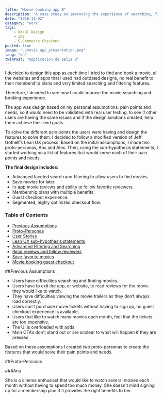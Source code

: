 ```yaml
---
title: "Movie booking app 8"
description: "A case study on improving the experience of searching, finding and booking movies in a cinema."
date: "2018-11-02"
category: "work"
tags:
    - UX/UI Design
    - iOS
    - E-Commerce Checkout
posted: true
image: "./movie_app_presentation.png"
lang: "en"
twinPost: "Applicacion de pelis 8"
---
```


I decided to design this app as each time I tried to find and book a movie, all the websites and apps that I used had outdated designs, no real benefit to their membership plans and very limited searching and filtering features.

Therefore, I decided to see how I could improve the movie searching and booking experience.

The app was design based on my personal assumptions, pain points and needs, so it would need to be validated with real user testing, to see if other users are having the same issues and if the design solutions created, help them achieve their end goals.

To solve the different pain points the users were having and design the features to solve them, I decided to follow a modified version of Jeff Gothelf’s Lean UX process. Based on the initial assumptions, I made two proto-personas, Ana and Alex. Then, using the sub-hypothesis statements, I started working on a list of features that would serve each of their pain points and needs.

**The final design includes:**

* Advanced faceted search and filtering to allow users to find movies.
* Save movies for later.
* In-app movie reviews and ability to follow favorite reviewers.
* Membership plans with multiple benefits.
* Guest checkout experience.
* Segmented, highly optimized checkout flow.

<div class="toc">
<h3 class="toc__title">Table of Contents</h3>
<!-- TOC -->

- [Previous Assumptions](#previous-assumptions)
- [Proto–Personas](#protopersonas)
- [User Stories](#user-stories)
- [Lean UX sub-hypothesis statements](#lean-ux-sub-hypothesis-statements)
- [Advanced Filtering and Searching](#advanced-filtering-and-searching)
- [Read reviews and follow reviewers](#read-reviews-and-follow-reviewers)
- [Save favorite movies](#save-favorite-movies)
- [Movie booking guest checkout](#movie-booking-guest-checkout)

<!-- /TOC -->
</div>

##Previous Assumptions

* Users have difficulties searching and finding movies.
* Users have to exit the app, or website, to read reviews for the movie they would like to watch.
* They have difficulties viewing the movie trailers as they don’t always load correctly.
* Users can’t purchase movie tickets without having to sign up, no guest checkout experience is available.
* Users that like to watch many movies each month, feel that the tickets are too expensive.
* The UI is overloaded with adds.
* Main CTA’s don't stand out or are unclear to what will happen if they are pressed.

Based on these assumptions I created two proto-personas to create the features that would solve their pain points and needs.

##Proto–Personas

###Ana

She is a cinema enthusiast that would like to watch several movies each month without having to spend too much money. She doesn't mind signing up for a membership plan if it provides the right benefits to her.
